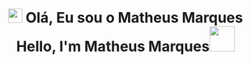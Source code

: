 <h1 align="center">
<img src="https://media.giphy.com/media/hvRJCLFzcasrR4ia7z/giphy.gif" width="28">
Olá, Eu sou o Matheus Marques<br>Hello, I'm Matheus Marques<img src="https://media.giphy.com/media/12oufCB0MyZ1Go/giphy.gif" width="50">
</h1>
